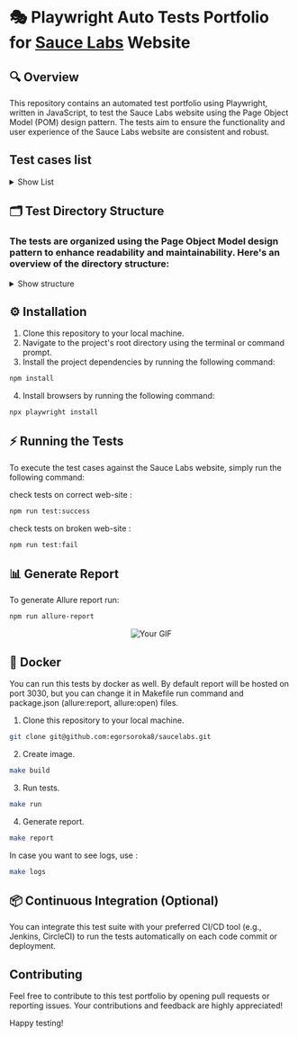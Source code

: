 # 🎭 Playwright Auto Tests Portfolio for [Sauce Labs](https://www.saucedemo.com) Website

## 🔍 Overview

This repository contains an automated test portfolio using Playwright, written in JavaScript, to test the Sauce Labs website using the Page Object Model (POM) design pattern. The tests aim to ensure the functionality and user experience of the Sauce Labs website are consistent and robust.

## Test cases list
<details>
<summary>Show List</summary>
  
| Number | Test                                                                 | Page     |
| ------ | -------------------------------------------------------------------- | -------- |
| 1      | Success login into account                                           | Login    |
| 2      | Try to login with locked user                                        | Login    |
| 3      | Try to login with incorrect username                                 | Login    |
| 4      | Try to login with incorrect password                                 | Login    |
| 5      | Try to login with without username                                   | Login    |
| 6      | Try to login with without password                                   | Login    |
| 7      | Try to login without username and password                           | Login    |
| 8      | Try to close error message                                           | Login    |
| 9      | Login after error                                                    | Login    |
| 10     | Open empty cart                                                      | Cart     |
| 11     | Check that product in cart has all attributes                        | Cart     |
| 12     | Remove product from cart                                             | Cart     |
| 13     | Go to product page from cart                                         | Cart     |
| 14     | Return to shopping list page from cart                               | Cart     |
| 15     | Go to checkout page                                                  | Cart     |
| 16     | Check that product page has all attributes                           | Product  |
| 17     | Add and remove product from cart in product page                     | Product  |
| 18     | Remove product from cart in product page                             | Product  |
| 19     | Return to list page                                                  | Product  |
| 20     | Add product in product page and remove in list page                  | Product  |
| 21     | Check that all products have attributes                              | List     |
| 22     | Open product page by click on image                                  | List     |
| 23     | Open product page by click on title                                  | List     |
| 24     | Check sorting selector                                               | List     |
| 25     | Checking that default products sorting method is AZ                  | List     |
| 26     | Checking the sorting of products by name ASC (AZ)                    | List     |
| 27     | Checking the sorting of products by name DESC (ZA)                   | List     |
| 28     | Checking the sorting of products by price ASC (LOHI)                 | List     |
| 29     | Checking the sorting of products by price DESC (HILO)                | List     |
| 30     | Success checkout                                                     | Checkout |
| 31     | Try to checkout without any data                                     | Checkout |
| 32     | Try to checkout use only firstname                                   | Checkout |
| 33     | Try to checkout without postal code                                  | Checkout |
| 34     | Try to checkout without firstname                                    | Checkout |
| 35     | Check that error message can be close                                | Checkout |
| 36     | Check that it allowed to go to overview after error                  | Checkout |
| 37     | Check that checkout form store state                                 | Checkout |
| 38     | Go to overview page                                                  | Overview |
| 39     | Check that it is possible to return to product list page             | Overview |
| 40     | Check that it is possible to go to complete page                     | Overview |
| 41     | Check that payment and shipping info are displayed                   | Overview |
| 42     | Open product page from overview page                                 | Overview |
| 43     | Check that counter value equal to quantity of added products         | E2E      |
| 44     | Check that cart counter save value throughout all pages              | E2E      |
| 45     | Check that added to cart products stay added after logout -> login   | E2E      |
| 46     | Check that all products added to cart displayed in cart and overview | E2E      |
| 47     | Check that all prices on overview page counted properl               | E2E      |
</details>

## 🗂️ Test Directory Structure
  
### The tests are organized using the Page Object Model design pattern to enhance readability and maintainability. Here's an overview of the directory structure:

<details>
<summary>Show structure</summary>


```
tests
├── classes
│   └── general.js
├── fixture
│   └── fixture.js
├── pages
│   ├── cart.page.js
│   ├── checkout.page.js
│   ├── complete.page.js
│   ├── footer.page.element.js
│   ├── header.page.element.js
│   ├── login.page.js
│   ├── overview.page.js
│   ├── product.page.js
│   └── productList.page.js
├── tests-data
│   ├── error-data.js
│   ├── summary-data.js
│   └── user-data.js
└── tests
    ├── cart.spec.js
    ├── checkout.spec.js
    ├── e2e.spec.js
    ├── login.spec.js
    ├── overview.spec.js
    ├── product.spec.js
    └── productList.spec.js
```
</details>


## ⚙️ Installation

1. Clone this repository to your local machine.
2. Navigate to the project's root directory using the terminal or command prompt.
3. Install the project dependencies by running the following command:

```bash
npm install
```
4. Install browsers by running the following command:
```bash
npx playwright install
```

## ⚡️ Running the Tests

To execute the test cases against the Sauce Labs website, simply run the following command:

check tests on correct web-site :
```bash
npm run test:success
```

check tests on broken web-site :
```bash
npm run test:fail
```

## 📊 Generate Report

To generate Allure report run:

```bash
npm run allure-report
```



<div align="center">
  <img src="https://github.com/egorsoroka8/content/raw/main/allure.gif" alt="Your GIF" />
</div>

## 🐳 Docker

You can run this tests by docker as well. By default report will be hosted on port 3030, but you can change it in Makefile run command and package.json (allure:report, allure:open) files.

1. Clone this repository to your local machine.
```bash
git clone git@github.com:egorsoroka8/saucelabs.git
```
2. Create image.
```bash
make build
```
3. Run tests.
```bash
make run
```
4. Generate report.
```bash
make report
```

In case you want to see logs, use :
```bash
make logs
```

## 📦 Continuous Integration (Optional)

You can integrate this test suite with your preferred CI/CD tool (e.g., Jenkins, CircleCI) to run the tests automatically on each code commit or deployment.

## Contributing

Feel free to contribute to this test portfolio by opening pull requests or reporting issues. Your contributions and feedback are highly appreciated!

Happy testing!
